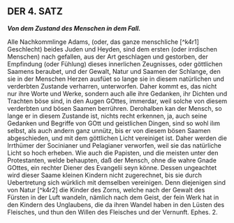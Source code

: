 
<!-- Seite 144 -->

DER 4. SATZ
-----------

***Von dem Zustand des Menschen in dem Fall.***


Alle Nachkommlinge Adams, (oder, das ganze menschliche [^k4r1]
Geschlecht) beides Juden und Heyden, sind
dem ersten (oder irrdischen Menschen) nach gefallen,
aus der Art geschlagen und gestorben, der Empfindung
(oder Fühlung) dieses innerlichen Zeugnisses,
oder göttlichen Saamens beraubet, und
der Gewalt, Natur und Saamen der Schlange,
den sie in der Menschen Herzen ausfüet so lange sie
in diesem natürlichen und verderbten Zustande verharren,
unterworfen. Daher kommt es, das nicht
nur ihre Worte und Werke, sondern auch alle ihre
Gedanken, ihr Dichten und Trachten böse sind,
in den Augen GOttes, immerdar, weil solche von
diesem verderbten und bösen Saamen berrühren.
Derohalben kan der Mensch, so lange er in diesem
Zustande ist, nichts recht erkennen, ja, auch seine
Gedanken und Begriffe von GOtt und geistlichen
Dingen, sind so wohl ilım selbst, als auch andern
ganz unnütz, bis er von diesem bösen Saamen abgeschieden,
und mit dem göttlichen Licht vereiniget
ist. Daher werden die Irrthümer der Socinianer
und Pelagianer verworfen, weil sie das
natürliche Licht so hoch erheben. Wie auch die<!-- Seite 144 --><!-- content-0114.xml -->
Papisten, und die meisten unter den Protestanten,
welde behaupten, daß der Mensch, ohne die
wahre Gnade GOttes, ein rechter Diener des
Evangelii seyn könne. Dessen ungeachtet wird
dieser Saame kleinen Kindern nicht zugerechnet,
bis sie durch Uebertretung sich würklich mit demselben
vereinigen. Denn diejenigen sind von Natur [^k4r2]
die Kinder des Zorns, welche nach der Gewalt
des Fürsten in der Luft wandeln, nämlich
nach dem Geist, der fein Werk hat in den Kindern
des Unglaubens, die da ihren Wandel
haben in den Lüsten des Fleisches, und thun
den Willen des Fleisches und der Vernunft.
Ephes. 2.
